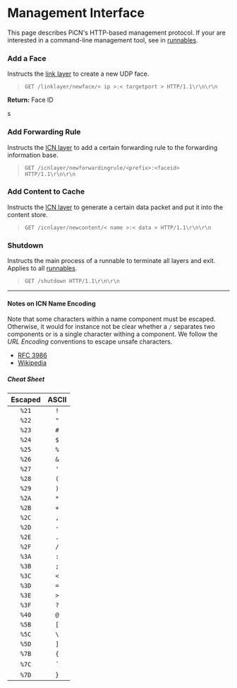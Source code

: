 # Management Interface

This page describes PiCN's HTTP-based management protocol. If your are interested in a command-line management tool, see in [runnables](runnables.md).



### Add a Face

Instructs the [link layer](architecture.md) to create a new UDP face. 

> `GET /linklayer/newface/< ip >:< targetport > HTTP/1.1\r\n\r\n`

**Return:** Face ID


s
### Add Forwarding Rule

Instructs the [ICN layer](architecture.md) to add a certain forwarding rule to the forwarding information base.

> `GET /icnlayer/newforwardingrule/<prefix>:<faceid> HTTP/1.1\r\n\r\n`



### Add Content to Cache

Instructs the [ICN layer](architecture.md) to generate a certain data packet and put it into the content store.

> `GET /icnlayer/newcontent/< name >:< data > HTTP/1.1\r\n\r\n`



### Shutdown

Instructs the main process of a runnable to terminate all layers and exit. Applies to all [runnables](runnables.md).

> `GET /shutdown HTTP/1.1\r\n\r\n`


--- 

#### Notes on ICN Name Encoding

Note that some characters within a name component must be escaped. Otherwise, it would for instance not be clear whether a `/` separates two components or is a single character withing a component.
We follow the *URL Encoding* conventions to escape unsafe characters.

* [RFC 3986](https://tools.ietf.org/html/rfc3986)
* [Wikipedia](https://en.wikipedia.org/wiki/Percent-encoding)

##### Cheat Sheet

|Escaped|ASCII|
|:---:|:-:|
|`%21`|`!`|
|`%22`|`"`|
|`%23`|`#`|
|`%24`|`$`|
|`%25`|`%`|
|`%26`|`&`|
|`%27`|`'`|
|`%28`|`(`|
|`%29`|`)`|
|`%2A`|`*`|
|`%2B`|`+`|
|`%2C`|`,`|
|`%2D`|`-`|
|`%2E`|`.`|
|`%2F`|`/`|
|`%3A`|`:`|
|`%3B`|`;`|
|`%3C`|`<`|
|`%3D`|`=`|
|`%3E`|`>`|
|`%3F`|`?`|
|`%40`|`@`|
|`%5B`|`[`|
|`%5C`|`\`|
|`%5D`|`]`|
|`%7B`|`{`|
|`%7C`|`|`|
|`%7D`|`}`|
